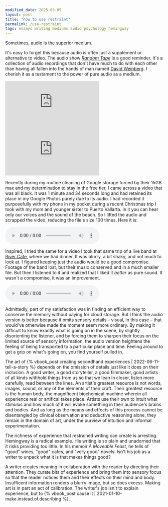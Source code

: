 ```yaml
---
modified_date: 2025-03-09
layout: post
title: "how to use restraint"
permalink: /use-restraint
tags: essays writing mediums audio psychology hemingway
---
```


Sometimes, audio is the superior medium.
<!--more-->
It's easy to forget this because audio is often just a supplement or alternative to video.
The audio show [_Random Tape_](https://open.spotify.com/show/6YZiV6je3CH8KWk1TcO8tL?si=306eaafdfacf4135) is a good reminder.
It's a collection of audio recordings that don't have much to do with each other than having all fallen into the hands of man named [David Weinberg](https://www.davidcweinberg.com/about-1).
I cherish it as a testament to the power of pure audio as a medium.

<div id="use-restraint-iframes">
    <iframe src="https://open.spotify.com/embed/episode/5VRm0WCkq5jyZKAJwQ2Ak7?utm_source=generator&theme=0" frameBorder="0" allowfullscreen="" allow="autoplay; clipboard-write; encrypted-media; fullscreen; picture-in-picture" loading="lazy"></iframe>
    <iframe src="https://open.spotify.com/embed/episode/6DMi5pfmhczWFjimkBDHsW?utm_source=generator" frameBorder="0" allowfullscreen="" allow="autoplay; clipboard-write; encrypted-media; fullscreen; picture-in-picture" loading="lazy"></iframe>
</div>

Recently during my routine cleaning of Google storage forced by their 15GB max and my determination to stay in the free tier, I came across a video that was all black.
It was 1 minute and 34 seconds long and had retained its place in my Google Photos purely due to its audio.
I had recorded it purposefully with my phone in my pocket during a recent Christmas trip I took with my mom and younger sister to Puerto Vallarta.
In it you can hear only our voices and the sound of the beach.
So I lifted the audio and scrapped the video, reducing the file's size 100 times.
Here it is:

<div class="audio-container">
    <audio controls>
    <source src="assets/momRecording.puertoVallarta.xmas2021.m4a" type="audio/mpeg">
    Your browser does not support the audio element.
    </audio>
</div>

Inspired, I tried the same for a video I took that same trip of a live band at [River Cafe](https://rivercafe.com.mx/), where we had dinner.
It was blurry, a bit shaky, and not much to look at.
I figured keeping just the audio would be a good compromise.
Footage of the band lost, but their music conserved and in a much smaller file.
But then I listened to it and realized that I liked it _better_ as pure sound.
It wasn't a compromise, it was an improvement.

<div class="audio-container">
    <audio controls>
    <source src="assets/riverCafe.puertoVallarta.xmas2021.m4a" type="audio/mpeg">
    Your browser does not support the audio element.
    </audio>
</div>

Admittedly, part of my satisfaction was in finding an efficient way to conserve the memory without paying for cloud storage.
But I think the audio version _is_ better because it omits sensory details – visual, in this case – that would've otherwise made the moment seem more ordinary.
By making it difficult to know exactly what is going on in the scene, by slightly disorienting the listener, and by forcing them to sharpen their focus on the limited source of sensory information, the audio version heightens the feeling of being transported to a particular place and time.
Feeling around to get a grip on what's going on, you find yourself pulled in.

The art of {% vbook_post creating secondhand experiences | 2022-06-11-tell-a-story %} depends on the omission of details just like it does on their inclusion.
A good writer, a good storyteller, a good filmmaker, good artists of all kinds withhold things from us so that we lean in closer, listen more carefully, read between the lines.
An artist's greatest resource is not words, images, sound, or any of the elements of their craft.
Their greatest resource is the human body, the magnificent biochemical machine wherein all experience real or artifical takes place.
Artists use their own to intuit what stimulus and how much of it will evoke something in their audience's brains and bodies.
And as long as the means and effects of this process cannot be disentangled by clinical observation and deductive reasoning alone, they remain in the domain of art, under the purview of intuition and informal experimentation.

The richness of experience that restrained writing can create is arresting.
Hemingway is a radical example.
His writing is so plain and unadorned that it risks providing too little.
In his memoir _A Moveable Feast_, he tells of "good" wines, "good" cafes, and "very good" novels.
Isn't his job as a writer to unpack what it is that makes things good?

A writer creates meaning in collaboration with the reader by directing their attention.
They curate bits of experience and bring them into sensory focus so that the reader notices them and their effects on their mind and body.
Insufficent information renders a blurry image, but so does excess.
Making art is in part an act of calibration.
The writer's job isn't to explain experience, but to {% vbook_post cause it | 2021-01-10-make.instead.of.describing %}.
